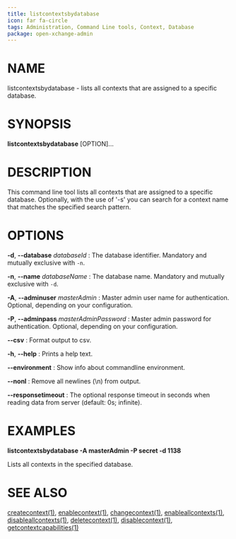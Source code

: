 ```yaml
---
title: listcontextsbydatabase
icon: far fa-circle
tags: Administration, Command Line tools, Context, Database
package: open-xchange-admin
---
```


# NAME

listcontextsbydatabase - lists all contexts that are assigned to a specific database.

# SYNOPSIS

**listcontextsbydatabase** [OPTION]...

# DESCRIPTION

This command line tool lists all contexts that are assigned to a specific database. Optionally, with the use of '-s' you can search for a context name that matches the specified search pattern.

# OPTIONS

**-d**, **--database** *databaseId*
: The database identifier. Mandatory and mutually exclusive with `-n`.

**-n**, **--name** *databaseName*
: The database name. Mandatory and mutually exclusive with `-d`.

**-A**, **--adminuser** *masterAdmin*
: Master admin user name for authentication. Optional, depending on your configuration.

**-P**, **--adminpass** *masterAdminPassword*
: Master admin password for authentication. Optional, depending on your configuration.

**--csv**
: Format output to csv.

**-h**, **--help**
: Prints a help text.

**--environment**
: Show info about commandline environment.

**--nonl**
: Remove all newlines (\\n) from output.

**--responsetimeout**
: The optional response timeout in seconds when reading data from server (default: 0s; infinite).

# EXAMPLES

**listcontextsbydatabase -A masterAdmin -P secret -d 1138**

Lists all contexts in the specified database.

# SEE ALSO

[createcontext(1)](createcontext), [enablecontext(1)](enablecontext), [changecontext(1)](changecontext), [enableallcontexts(1)](enableallcontexts), [disableallcontexts(1)](disableallcontexts), [deletecontext(1)](deletecontext), [disablecontext(1)](disablecontext), [getcontextcapabilities(1)](getcontextcapabilities)
